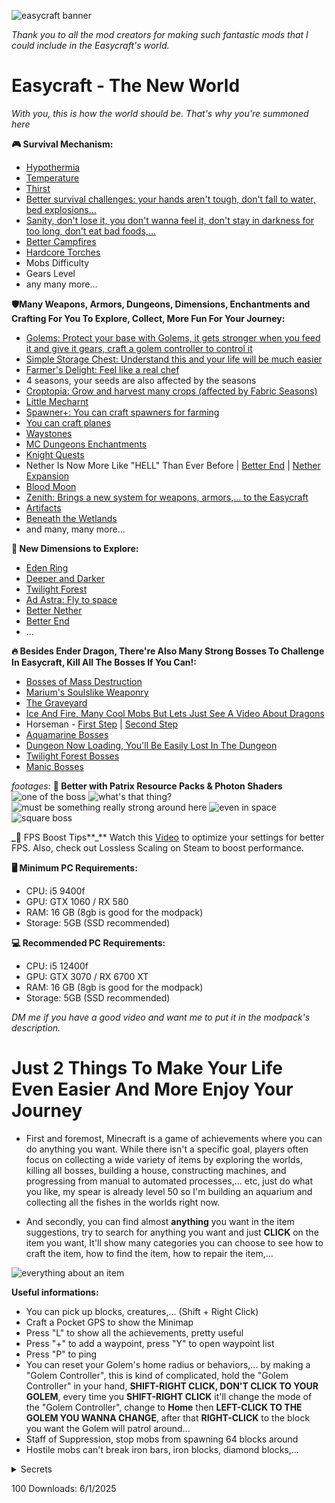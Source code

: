 ![easycraft banner](https://cdn.modrinth.com/data/cached_images/cad7c90e10058b313b0f722029c9f1cc3d6faafa.png)

_Thank you to all the mod creators for making such fantastic mods that I could include in the Easycraft's world._

# Easycraft - The New World

_With you, this is how the world should be. That's why you're summoned here_

**🎮 Survival Mechanism:**
- [Hypothermia](https://modrinth.com/mod/pyrofrost)
- [Temperature](https://modrinth.com/mod/pyrofrost)
- [Thirst](https://modrinth.com/mod/qWDh3G0p)
- [Better survival challenges: your hands aren't tough, don't fall to water, bed explosions...](https://modrinth.com/mod/welcome-to-my-world)
- [Sanity, don't lose it, you don't wanna feel it, don't stay in darkness for too long, don't eat bad foods,...](https://nevermore.wiki.gg/wiki/Manic)
- [Better Campfires](https://modrinth.com/mod/better-campfires)
- [Hardcore Torches](https://modrinth.com/mod/hardcore-torches)
- Mobs Difficulty
- Gears Level
- any many more...


**🛡️Many Weapons, Armors, Dungeons, Dimensions, Enchantments and Crafting For You To Explore, Collect, More Fun For Your Journey:**
- [Golems: Protect your base with Golems, it gets stronger when you feed it and give it gears, craft a golem controller to control it](https://modrinth.com/mod/advanced-golems)
- [Simple Storage Chest: Understand this and your life will be much easier](https://www.youtube.com/watch?v=cCa44Jik5Co)
- [Farmer's Delight: Feel like a real chef](https://www.youtube.com/watch?v=BY-c9gAiqMM)
- 4 seasons, your seeds are also affected by the seasons
- [Croptopia: Grow and harvest many crops (affected by Fabric Seasons)](https://www.curseforge.com/minecraft/mc-mods/croptopia)
- [Little Mecharnt](https://www.youtube.com/watch?v=KrHbuDfDiLU)
- [Spawner+: You can craft spawners for farming](https://modrinth.com/mod/spawners_plus)
- [You can craft planes](https://modrinth.com/mod/immersive-aircraft)
- [Waystones](https://modrinth.com/mod/fwaystones)
- [MC Dungeons Enchantments](https://modrinth.com/mod/mc-dungeons-enchanting)
- [Knight Quests](https://www.youtube.com/watch?v=MLwhabsdQ-Y)
- Nether Is Now More Like "HELL" Than Ever Before | [Better End](https://www.youtube.com/watch?v=4zVxJZnJ9iM) | [Nether Expansion](https://www.youtube.com/watch?v=UWS4FCsdcqw)
- [Blood Moon](https://www.youtube.com/watch?v=XZfDCDeZoMk)
- [Zenith: Brings a new system for weapons, armors,... to the Easycraft](https://www.youtube.com/watch?v=fK7JJbkwWiI)
- [Artifacts](https://modrinth.com/mod/artifacts/gallery)
- [Beneath the Wetlands](https://www.youtube.com/watch?v=z0j8H5Puzkk)
- and many, many more...

**🌌 New Dimensions to Explore:**
- [Eden Ring](https://www.youtube.com/watch?v=CzajxoTLfys)
- [Deeper and Darker](https://www.youtube.com/watch?v=2rcvOMf5-hI)
- [Twilight Forest](https://www.youtube.com/watch?v=0Poyhpgh8FI)
- [Ad Astra: Fly to space](https://www.youtube.com/shorts/kM-PySE1MPM)
- [Better Nether](https://www.youtube.com/shorts/b4hWNTJDMuU)
- [Better End](https://www.youtube.com/watch?v=4zVxJZnJ9iM)
- ...

**🔥 Besides Ender Dragon, There're Also Many Strong Bosses To Challenge In Easycraft, Kill All The Bosses If You Can!:**
- [Bosses of Mass Destruction](https://www.youtube.com/watch?v=zLiqKC2EaaU)
- [Marium's Soulslike Weaponry](https://www.youtube.com/watch?v=usw-Q27ndMk)
- [The Graveyard](https://www.youtube.com/watch?v=ybIY21G2JJc&t=648s)
- [Ice And Fire, Many Cool Mobs But Lets Just See A Video About Dragons](https://www.youtube.com/watch?v=M5kn-n6E4Wk)
- Horseman - [First Step](https://github.com/Cursee-Development/Sleepy-Hollows/wiki/Introduction-&-First-Steps) | [Second Step](https://github.com/Cursee-Development/Sleepy-Hollows/wiki/Allright!-Let's-finish-it!)
- [Aquamarine Bosses](https://www.youtube.com/watch?v=FtlXkbPRLdo)
- [Dungeon Now Loading, You'll Be Easily Lost In The Dungeon](https://www.youtube.com/shorts/kt6bTc2tcGQ)
- [Twilight Forest Bosses](https://www.youtube.com/watch?v=lDM31iQXyuo)
- [Manic Bosses](https://www.youtube.com/watch?v=Y2xM2Z4EwCo)

_footages:_ **🔧 Better with Patrix Resource Packs & Photon Shaders**
![one of the boss](https://cdn.modrinth.com/data/cached_images/0f5972c373f4e2353062a98aa3a37485d506f9b5.png)
![what's that thing?](https://cdn.modrinth.com/data/cached_images/7b5f913e413e437367694cd0972ae2df5f7f759e.png)
![must be something really strong around here](https://cdn.modrinth.com/data/cached_images/6bc76ed93df81c52d65c1cefd8d5c2f4d8aea29b.png)
![even in space](https://cdn.modrinth.com/data/cached_images/93de64cd7b95aeddc575aec6aca7f0f3058d19d8.png)
![square boss](https://cdn.modrinth.com/data/cached_images/db39ca0f5f89aabfe7181d4fb0626e3e8ebc8ca4.png)

**_**🎥 FPS Boost Tips**_**
Watch this [Video](https://www.youtube.com/watch?v=Ql4ANOdnIls) to optimize your settings for better FPS. Also, check out Lossless Scaling on Steam to boost performance.

**🖥️ Minimum PC Requirements:**

- CPU: i5 9400f
- GPU: GTX 1060 / RX 580
- RAM: 16 GB (8gb is good for the modpack)
- Storage: 5GB (SSD recommended)

**💻 Recommended PC Requirements:**

- CPU: i5 12400f
- GPU: GTX 3070 / RX 6700 XT
- RAM: 16 GB (8gb is good for the modpack) 
- Storage: 5GB (SSD recommended)


_DM me if you have a good video and want me to put it in the modpack's description._

# Just 2 Things To Make Your Life Even Easier And More Enjoy Your Journey

- First and foremost, Minecraft is a game of achievements where you can do anything you want. While there isn't a specific goal, players often focus on collecting a wide variety of items by exploring the worlds, killing all bosses, building a house, constructing machines, and progressing from manual to automated processes,... etc, just do what you like, my spear is already level 50 so I'm building an aquarium and collecting all the fishes in the worlds right now.
 
- And secondly, you can find almost **anything** you want in the item suggestions, try to search for anything you want and just **CLICK** on the item you want, It'll show many categories you can choose to see how to craft the item, how to find the item, how to repair the item,...

![everything about an item](https://cdn.modrinth.com/data/cached_images/35d352b53f969b0f735b752f6ec83a6b11168a65_0.webp)


**Useful informations:**
- You can pick up blocks, creatures,... (Shift + Right Click)
- Craft a Pocket GPS to show the Minimap
- Press "L" to show all the achievements, pretty useful
- Press "+" to add a waypoint, press "Y" to open waypoint list
- Press "P" to ping
- You can reset your Golem's home radius or behaviors,... by making a "Golem Controller", this is kind of complicated, hold the "Golem Controller" in your hand, **SHIFT-RIGHT CLICK, DON'T CLICK TO YOUR GOLEM**, every time you **SHIFT-RIGHT CLICK** it'll change the mode of the "Golem Controller", change to **Home** then **LEFT-CLICK TO THE GOLEM YOU WANNA CHANGE**, after that **RIGHT-CLICK** to the block you want the Golem will patrol around...
- Staff of Suppression, stop mobs from spawning 64 blocks around
- Hostile mobs can't break iron bars, iron blocks, diamond blocks,...



<details>
<summary>Secrets</summary>
  
- Beds have a chance to explode, having luck effect negatives the explosion chance.
- Mobs are stronger by the time you play but they can also get stronger when there's a mysterious lightning strike at them, the lightning gives them a buff and if they already had the buff, it'll increase the buff level.
- Punching blocks while holding an item decreases 50% of damage dealt by that block.
- Can craft oak planks by using 4 sticks.
- There's sometimes a minion hiding below the sand, which be noticed by some sand particles, breaking the sand block and the minion will show up to give you some items.
- many more...
  
</details>


100 Downloads: 6/1/2025
